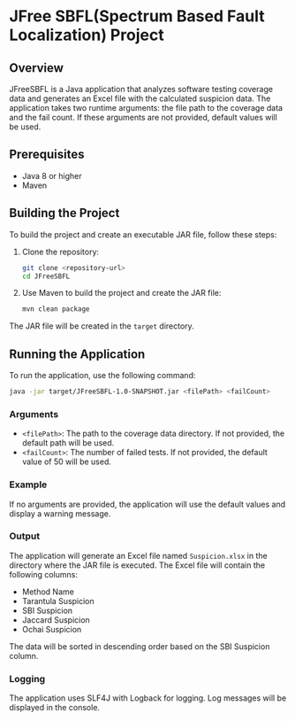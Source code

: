 # JFree SBFL(Spectrum Based Fault Localization) Project

## Overview

JFreeSBFL is a Java application that analyzes software testing coverage data and generates an Excel file with the calculated suspicion data. The application takes two runtime arguments: the file path to the coverage data and the fail count. If these arguments are not provided, default values will be used.

## Prerequisites

- Java 8 or higher
- Maven

## Building the Project

To build the project and create an executable JAR file, follow these steps:

1. Clone the repository:
    ```sh
    git clone <repository-url>
    cd JFreeSBFL
    ```

2. Use Maven to build the project and create the JAR file:
    ```sh
    mvn clean package
    ```

The JAR file will be created in the `target` directory.

## Running the Application

To run the application, use the following command:

```sh
java -jar target/JFreeSBFL-1.0-SNAPSHOT.jar <filePath> <failCount>
```

### Arguments

- `<filePath>`: The path to the coverage data directory. If not provided, the default path will be used.
- `<failCount>`: The number of failed tests. If not provided, the default value of 50 will be used.

### Example

If no arguments are provided, the application will use the default values and display a warning message.

### Output

The application will generate an Excel file named `Suspicion.xlsx` in the directory where the JAR file is executed. The Excel file will contain the following columns:

- Method Name
- Tarantula Suspicion
- SBI Suspicion
- Jaccard Suspicion
- Ochai Suspicion

The data will be sorted in descending order based on the SBI Suspicion column.

### Logging

The application uses SLF4J with Logback for logging. Log messages will be displayed in the console.